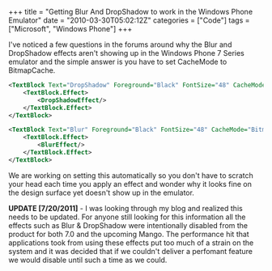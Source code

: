 +++
title = "Getting Blur And DropShadow to work in the Windows Phone Emulator"
date = "2010-03-30T05:02:12Z"
categories = ["Code"]
tags = ["Microsoft", "Windows Phone"]
+++

I've noticed a few questions in the forums around why the Blur and DropShadow effects aren't showing up in the Windows Phone 7 Series emulator and the simple answer is you have to set CacheMode to BitmapCache.

```xml
<TextBlock Text="DropShadow" Foreground="Black" FontSize="48" CacheMode="BitmapCache">
    <TextBlock.Effect>
        <DropShadowEffect/>
    </TextBlock.Effect>
</TextBlock>

<TextBlock Text="Blur" Foreground="Black" FontSize="48" CacheMode="BitmapCache">
    <TextBlock.Effect>
        <BlurEffect/>
    </TextBlock.Effect>
</TextBlock>
```

We are working on setting this automatically so you don't have to scratch your head each time you apply an effect and wonder why it looks fine on the design surface yet doesn't show up in the emulator.

**UPDATE [7/20/2011]** - I was looking through my blog and realized this needs to be updated. For anyone still looking for this information all the effects such as Blur & DropShadow were intentionally disabled from the product for both 7.0 and the upcoming Mango. The performance hit that applications took from using these effects put too much of a strain on the system and it was decided that if we couldn't deliver a perfomant feature we would disable until such a time as we could.
